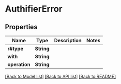 # AuthifierError

## Properties

Name | Type | Description | Notes
------------ | ------------- | ------------- | -------------
**r#type** | **String** |  | 
**with** | **String** |  | 
**operation** | **String** |  | 

[[Back to Model list]](../README.md#documentation-for-models) [[Back to API list]](../README.md#documentation-for-api-endpoints) [[Back to README]](../README.md)


